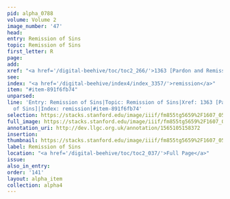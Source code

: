 ```yaml
---
pid: alpha_0788
volume: Volume 2
image_number: '47'
head: 
entry: Remission of Sins
topic: Remission of Sins
first_letter: R
page: 
add: 
xref: "<a href='/digital-beehive/toc/toc2_266/'>1363 [Pardon and Remission of Sins]</a>"
see: 
index: "<a href='/digital-beehive/index4/index_3357/'>remission</a>"
item: "#item-891f6fb74"
unparsed: 
line: 'Entry: Remission of Sins|Topic: Remission of Sins|Xref: 1363 [Pardon and Remission
  of Sins]|Index: remission|#item-891f6fb74'
selection: https://stacks.stanford.edu/image/iiif/fm855tg5659%2F1607_0514/272,564,3082,442/full/0/default.jpg
full_image: https://stacks.stanford.edu/image/iiif/fm855tg5659%2F1607_0514/full/full/0/default.jpg
annotation_uri: http://dev.llgc.org.uk/annotation/1565105158372
insertion: 
thumbnail: https://stacks.stanford.edu/image/iiif/fm855tg5659%2F1607_0514/272,564,600,180/250,/0/default.jpg
label: Remission of Sins
location: "<a href='/digital-beehive/toc/toc2_037/'>Full Page</a>"
issue: 
also_in_entry: 
order: '141'
layout: alpha_item
collection: alpha4
---
```

